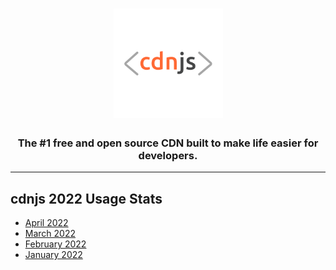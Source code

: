 <h1 align="center">
    <a href="https://cdnjs.com"><img src="https://raw.githubusercontent.com/cdnjs/brand/master/logo/standard/dark-512.png" width="175px" alt="< cdnjs >"></a>
</h1>
 
<h3 align="center">The #1 free and open source CDN built to make life easier for developers.</h3>

---

## cdnjs 2022 Usage Stats

* [April 2022](cdnjs_April_2022.md)
* [March 2022](cdnjs_March_2022.md)
* [February 2022](cdnjs_February_2022.md)
* [January 2022](cdnjs_January_2022.md)
